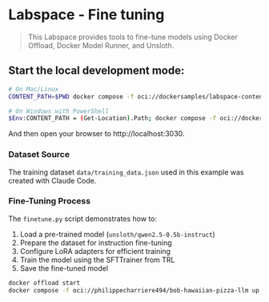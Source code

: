 # Labspace - Fine tuning
> This Labspace provides tools to fine-tune models using Docker Offload, Docker Model Runner, and Unsloth.

## Start the local development mode:

```bash
# On Mac/Linux
CONTENT_PATH=$PWD docker compose -f oci://dockersamples/labspace-content-dev -f .labspace/compose.override.yaml up

# On Windows with PowerShell
$Env:CONTENT_PATH = (Get-Location).Path; docker compose -f oci://dockersamples/labspace-content-dev -f .labspace/compose.override.yaml up
```

And then open your browser to http://localhost:3030.

### Dataset Source

The training dataset `data/training_data.json` used in this example was created with Claude Code.

### Fine-Tuning Process

The `finetune.py` script demonstrates how to:

1. Load a pre-trained model (`unsloth/qwen2.5-0.5b-instruct`)
2. Prepare the dataset for instruction fine-tuning
3. Configure LoRA adapters for efficient training
4. Train the model using the SFTTrainer from TRL
5. Save the fine-tuned model


```bash
docker offload start
docker compose -f oci://philippecharriere494/bob-hawaiian-pizza-llm up -d
```